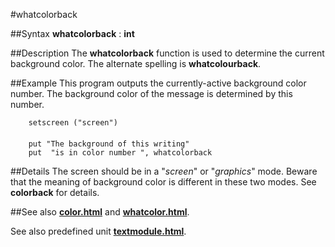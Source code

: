 
#whatcolorback

##Syntax
**whatcolorback** : **int**


##Description
The **whatcolorback** function is used to determine the current background color. The alternate spelling is **whatcolourback**.


##Example
This program outputs the currently-active background color number. The background color of the message is determined by this number.

        setscreen ("screen")
        
        put "The background of this writing"
        put  "is in color number ", whatcolorback
##Details
The screen should be in a "_screen_" or "_graphics_" mode. Beware that the meaning of background color is different in these two modes. See **colorback** for details.


##See also
**[color.html](color)** and **[whatcolor.html](whatcolor)**.

See also predefined unit **[textmodule.html](Text)**.

